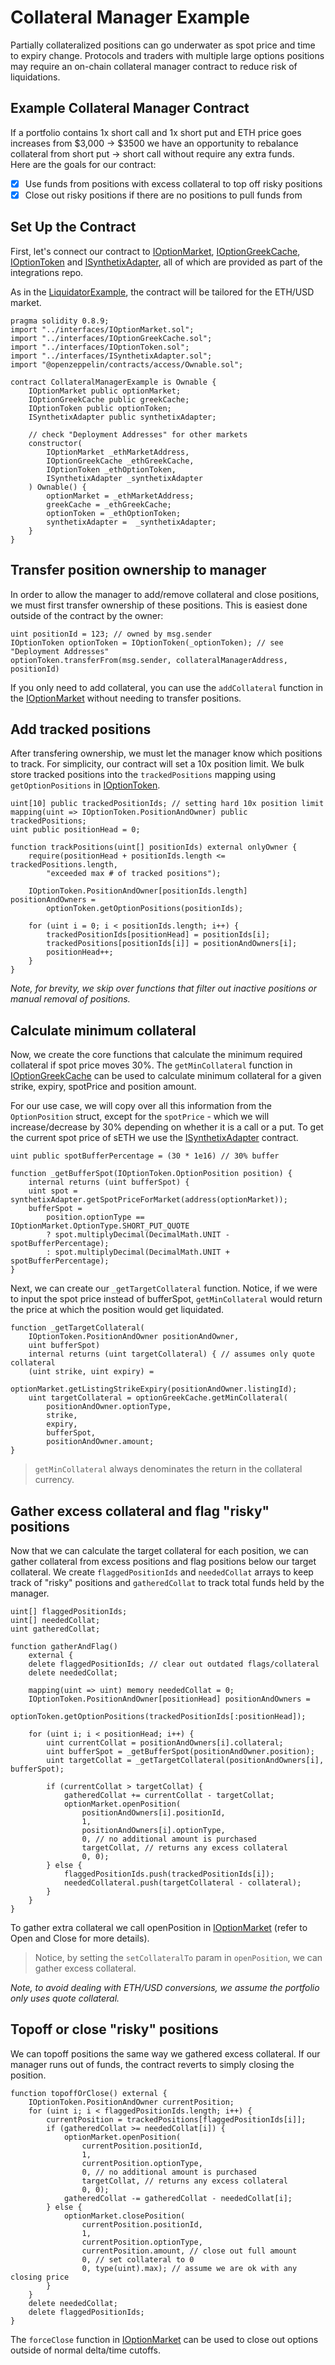 # Collateral Manager Example

Partially collateralized positions can go underwater as spot price and time to expiry change. Protocols and traders with multiple large options positions may require an on-chain collateral manager contract to reduce risk of liquidations.

## Example Collateral Manager Contract

If a portfolio contains 1x short call and 1x short put and ETH price goes increases from $3,000 -> $3500 we have an opportunity to rebalance collateral from short put -> short call without require any extra funds.  
Here are the goals for our contract:

- [x] Use funds from positions with excess collateral to top off risky positions
- [x] Close out risky positions if there are no positions to pull funds from

## Set Up the Contract

First, let's connect our contract to [IOptionMarket](https://github.com/lyra-finance/lyra-avalon-interfaces/blob/master/contracts/interfaces/IOptionMarket.sol), [IOptionGreekCache](https://github.com/lyra-finance/lyra-avalon-interfaces/blob/master/contracts/interfaces/IOptionGreekCache.sol), [IOptionToken](https://github.com/lyra-finance/lyra-avalon-interfaces/blob/master/contracts/interfaces/IOptionToken.sol) and [ISynthetixAdapter](https://github.com/lyra-finance/lyra-avalon-interfaces/blob/master/contracts/SynthetixAdapter.sol), all of which are provided as part of the integrations repo.

As in the [LiquidatorExample](https://github.com/lyra-finance/lyra-avalon-interfaces/blob/master/examples/Liquidator.md), the contract will be tailored for the ETH/USD market.

```solidity
pragma solidity 0.8.9;
import "../interfaces/IOptionMarket.sol";
import "../interfaces/IOptionGreekCache.sol";
import "../interfaces/IOptionToken.sol";
import "../interfaces/ISynthetixAdapter.sol";
import "@openzeppelin/contracts/access/Ownable.sol";

contract CollateralManagerExample is Ownable {
    IOptionMarket public optionMarket;
    IOptionGreekCache public greekCache;
    IOptionToken public optionToken;
    ISynthetixAdapter public synthetixAdapter;
    
    // check "Deployment Addresses" for other markets  
    constructor( 
        IOptionMarket _ethMarketAddress, 
        IOptionGreekCache _ethGreekCache,
        IOptionToken _ethOptionToken,
        ISynthetixAdapter _synthetixAdapter
    ) Ownable() {
        optionMarket = _ethMarketAddress; 
        greekCache = _ethGreekCache; 
        optionToken = _ethOptionToken; 
        synthetixAdapter =  _synthetixAdapter;
    }
}
```

## Transfer position ownership to manager

In order to allow the manager to add/remove collateral and close positions, we must first transfer ownership of these positions.  This is easiest done outside of the contract by the owner:

```solidity
uint positionId = 123; // owned by msg.sender
IOptionToken optionToken = IOptionToken(_optionToken); // see "Deployment Addresses"
optionToken.transferFrom(msg.sender, collateralManagerAddress, positionId)
```

If you only need to add collateral, you can use the `addCollateral` function in the [IOptionMarket](https://github.com/lyra-finance/lyra-avalon-interfaces/blob/master/contracts/interfaces/IOptionMarket.sol) without needing to transfer positions.

## Add tracked positions

After transfering ownership, we must let the manager know which positions to track. For simplicity, our contract will set a 10x position limit. We bulk store tracked positions into the `trackedPositions` mapping using `getOptionPositions` in [IOptionToken](https://github.com/lyra-finance/lyra-avalon-interfaces/blob/master/contracts/interfaces/IOptionToken.sol). 

```solidity
uint[10] public trackedPositionIds; // setting hard 10x position limit
mapping(uint => IOptionToken.PositionAndOwner) public trackedPositions;
uint public positionHead = 0;

function trackPositions(uint[] positionIds) external onlyOwner {
    require(positionHead + positionIds.length <= trackedPositions.length, 
        "exceeded max # of tracked positions");
        
    IOptionToken.PositionAndOwner[positionIds.length] positionAndOwners = 
        optionToken.getOptionPositions(positionIds);
        
    for (uint i = 0; i < positionIds.length; i++) {
        trackedPositionIds[positionHead] = positionIds[i];
        trackedPositions[positionIds[i]] = positionAndOwners[i];
        positionHead++;
    }
}
```

*Note, for brevity, we skip over functions that filter out inactive positions or manual removal of positions.*

## Calculate minimum collateral

Now, we create the core functions that calculate the minimum required collateral if spot price moves 30%. The `getMinCollateral` function in [IOptionGreekCache](https://github.com/lyra-finance/lyra-avalon-interfaces/blob/master/contracts/interfaces/IOptionGreekCache.sol) can be used to calculate minimum collateral for a given strike, expiry, spotPrice and position amount. 

For our use case, we will copy over all this information from the `OptionPosition` struct, except for the `spotPrice` - which we will increase/decrease by 30% depending on whether it is a call or a put. 
To get the current spot price of sETH we use the [ISynthetixAdapter](https://github.com/lyra-finance/lyra-avalon-interfaces/blob/master/contracts/SynthetixAdapter.sol) contract.

```solidity
uint public spotBufferPercentage = (30 * 1e16) // 30% buffer

function _getBufferSpot(IOptionToken.OptionPosition position) {
    internal returns (uint bufferSpot) {
    uint spot = synthetixAdapter.getSpotPriceForMarket(address(optionMarket));
    bufferSpot = 
        position.optionType == IOptionMarket.OptionType.SHORT_PUT_QUOTE
        ? spot.multiplyDecimal(DecimalMath.UNIT - spotBufferPercentage);
        : spot.multiplyDecimal(DecimalMath.UNIT + spotBufferPercentage);
}
```

Next, we can create our `_getTargetCollateral` function. Notice, if we were to input the spot price instead of bufferSpot, `getMinCollateral` would return the price at which the position would get liquidated. 

```solidity
function _getTargetCollateral(
    IOptionToken.PositionAndOwner positionAndOwner, 
    uint bufferSpot)
    internal returns (uint targetCollateral) { // assumes only quote collateral
    (uint strike, uint expiry) = 
        optionMarket.getListingStrikeExpiry(positionAndOwner.listingId);
    uint targetCollateral = optionGreekCache.getMinCollateral(
        positionAndOwner.optionType, 
        strike, 
        expiry, 
        bufferSpot, 
        positionAndOwner.amount;
}
```

> `getMinCollateral` always denominates the return in the collateral currency.

## Gather excess collateral and flag "risky" positions

Now that we can calculate the target collateral for each position, we can gather collateral from excess positions and flag positions below our target collateral. We create `flaggedPositionIds` and `neededCollat` arrays to keep track of "risky" positions and `gatheredCollat` to track total funds held by the manager.

```solidity
uint[] flaggedPositionIds;
uint[] neededCollat;
uint gatheredCollat;

function gatherAndFlag() 
    external {
    delete flaggedPositionIds; // clear out outdated flags/collateral
    delete neededCollat;
    
    mapping(uint => uint) memory neededCollat = 0;
    IOptionToken.PositionAndOwner[positionHead] positionAndOwners = 
        optionToken.getOptionPositions(trackedPositionIds[:positionHead]);

    for (uint i; i < positionHead; i++) {
        uint currentCollat = positionAndOwners[i].collateral;
        uint bufferSpot = _getBufferSpot(positionAndOwner.position);
        uint targetCollat = _getTargetCollateral(positionAndOwners[i], bufferSpot);
            
        if (currentCollat > targetCollat) {
            gatheredCollat += currentCollat - targetCollat;
            optionMarket.openPosition(
                positionAndOwners[i].positionId,
                1, 
                positionAndOwners[i].optionType,
                0, // no additional amount is purchased
                targetCollat, // returns any excess collateral
                0, 0);
        } else {
            flaggedPositionIds.push(trackedPositionIds[i]);
            neededCollateral.push(targetCollateral - collateral);
        }
    }
}
```

To gather extra collateral we call openPosition in [IOptionMarket](https://github.com/lyra-finance/lyra-avalon-interfaces/blob/master/contracts/interfaces/IOptionMarket.sol) (refer to Open and Close for more details). 

> Notice, by setting the `setCollateralTo` param in `openPosition`, we can gather excess collateral.

*Note, to avoid dealing with ETH/USD conversions, we assume the portfolio only uses quote collateral.*

## Topoff or close "risky" positions

We can topoff positions the same way we gathered excess collateral. If our manager runs out of funds, the contract reverts to simply closing the position. 

```solidity
function topoffOrClose() external {
    IOptionToken.PositionAndOwner currentPosition;
    for (uint i; i < flaggedPositionIds.length; i++) {
        currentPosition = trackedPositions[flaggedPositionIds[i]];
        if (gatheredCollat >= neededCollat[i]) {
            optionMarket.openPosition(
                currentPosition.positionId,
                1, 
                currentPosition.optionType,
                0, // no additional amount is purchased
                targetCollat, // returns any excess collateral
                0, 0);
            gatheredCollat -= gatheredCollat - neededCollat[i];
        } else {
            optionMarket.closePosition(
                currentPosition.positionId,
                1, 
                currentPosition.optionType,
                currentPosition.amount, // close out full amount
                0, // set collateral to 0
                0, type(uint).max); // assume we are ok with any closing price
        }
    }
    delete neededCollat;
    delete flaggedPositionIds;
}
```

The `forceClose` function in [IOptionMarket](https://github.com/lyra-finance/lyra-avalon-interfaces/blob/master/contracts/interfaces/IOptionMarket.sol) can be used to close out options outside of normal delta/time cutoffs.